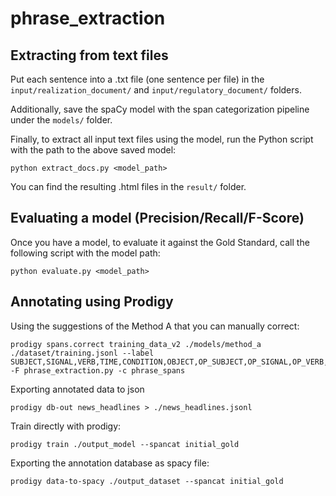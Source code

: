 # phrase_extraction

## Extracting from text files

Put each sentence into a .txt file (one sentence per file) in the `input/realization_document/` and `input/regulatory_document/` folders.

Additionally, save the spaCy model with the span categorization pipeline under the `models/` folder.

Finally, to extract all input text files using the model, run the Python script with the path to the above saved model:
```
python extract_docs.py <model_path>
```

You can find the resulting .html files in the `result/` folder.


## Evaluating a model (Precision/Recall/F-Score)

Once you have a model, to evaluate it against the Gold Standard, call the following script with the model path:
```
python evaluate.py <model_path>
```


## Annotating using Prodigy

Using the suggestions of the Method A that you can manually correct:
```
prodigy spans.correct training_data_v2 ./models/method_a ./dataset/training.jsonl --label SUBJECT,SIGNAL,VERB,TIME,CONDITION,OBJECT,OP_SUBJECT,OP_SIGNAL,OP_VERB,OP_TIME,OP_CONDITION,OP_OBJECT -F phrase_extraction.py -c phrase_spans
```

Exporting annotated data to json
```
prodigy db-out news_headlines > ./news_headlines.jsonl
```

Train directly with prodigy:
```
prodigy train ./output_model --spancat initial_gold
```

Exporting the annotation database as spacy file:
```
prodigy data-to-spacy ./output_dataset --spancat initial_gold
```